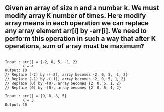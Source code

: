 ## Given an array of size n and a number k. We must modify array K number of times. Here modify array means in each operation we can replace any array element arr[i] by -arr[i]. We need to perform this operation in such a way that after K operations, sum of array must be maximum?
```

Input : arr[] = {-2, 0, 5, -1, 2} 
        K = 4
Output: 10
// Replace (-2) by -(-2), array becomes {2, 0, 5, -1, 2}
// Replace (-1) by -(-1), array becomes {2, 0, 5, 1, 2}
// Replace (0) by -(0), array becomes {2, 0, 5, 1, 2}
// Replace (0) by -(0), array becomes {2, 0, 5, 1, 2}

Input : arr[] = {9, 8, 8, 5} 
        K = 3
Output: 20
```
